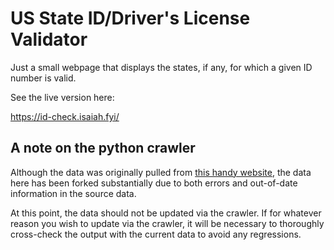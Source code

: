 # US State ID/Driver's License Validator

Just a small webpage that displays the states, if any, for which a given ID number is valid.

See the live version here:

https://id-check.isaiah.fyi/

## A note on the python crawler

Although the data was originally pulled from [this handy website](https://success.myshn.net/Policy/Data_Identifiers/U.S._Driver%27s_License_Numbers), the data here has been forked substantially due to both errors and out-of-date information in the source data.

At this point, the data should not be updated via the crawler. If for whatever reason you wish to update via the crawler, it will be necessary to thoroughly cross-check the output with the current data to avoid any regressions.

